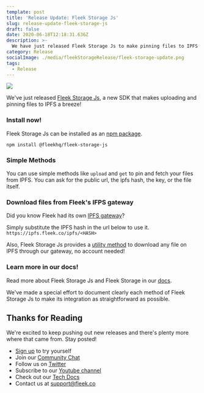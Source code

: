 ```yaml
---
template: post
title: 'Release Update: Fleek Storage Js'
slug: release-update-fleek-storage-js
draft: false
date: 2020-06-18T12:18:31.636Z
description: >-
  We have just released Fleek Storage Js to make pinning files to IPFS a breeze. Come take a look!
category: Release
socialImage: ./media/fleekStorageRelease/fleek-storage-update.png
tags:
  - Release
---
```

![](/fleekStorageRelease/fleek-storage-update.png)

We've just released [Fleek Storage Js](https://docs.fleek.co/FleekStorageJs), a new SDK that makes uploading and pinning files to IPFS a breeze!

### Install now!

Fleek Storage Js can be installed as an [npm package](https://www.npmjs.com/package/@fleekhq/fleek-storage-js).


```
npm install @fleekhq/fleek-storage-js

```

### Simple Methods
You can use simple methods like `upload` and `get` to pin and fetch your files from IPFS. You can ask for the public url, the ipfs hash, the key, or the file itself.

### Download files from Fleek's IFPS gateway
Did you know Fleek had its own [IPFS gateway](https://docs.fleek.co/Welcome/IPFSGateway)?

Simply substitute the IPFS hash in the url below to use it.
`https://ipfs.fleek.co/ipfs/<HASH>`

Also, Fleek Storage Js provides a [utility method](https://docs.fleek.co/FleekStorageJs/getFileFromHash) to download any file on IPFS through our gateway, no account needed!

### Learn more in our docs!

Read more about Fleek Storage Js and Fleek Storage in our [docs](https://docs.fleek.co/FleekStorageJs).

We've made a special effort to document clearly each method of Fleek Storage Js to make its integration as straightforward as possible.

## Thanks for Reading

We're excited to keep pushing out new releases and there's plenty more where that came from. Stay posted!

* [Sign up](https://app.fleek.co) to try yourself
* Join our [Community Chat](https://join.slack.com/t/fleek-public/shared_invite/zt-bxna7y1d-PbVdut4rgHt5jM6Zjg9g9A)
* Follow us on [Twitter](https://twitter.com/FleekHQ)
* Subscribe to our [Youtube channel](https://www.youtube.com/channel/UCBzlwYM0JjZpjDZ52-SLUmw)
* Check out our [Tech Docs](https://docs.fleek.co/)
* Contact us at support@fleek.co 
